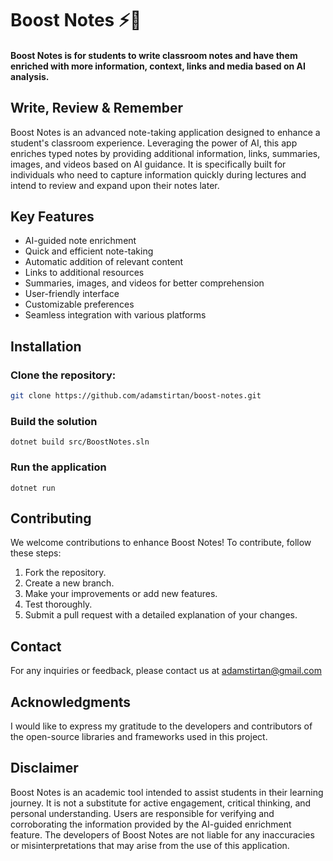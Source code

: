 # Boost Notes ⚡️📓

#### Boost Notes is for students to write classroom notes and have them enriched with more information, context, links and media based on AI analysis.

## Write, Review & Remember

Boost Notes is an advanced note-taking application designed to enhance a student's classroom experience. Leveraging the power of AI, this app enriches typed notes by providing additional information, links, summaries, images, and videos based on AI guidance. It is specifically built for individuals who need to capture information quickly during lectures and intend to review and expand upon their notes later.

## Key Features

- AI-guided note enrichment
- Quick and efficient note-taking
- Automatic addition of relevant content
- Links to additional resources
- Summaries, images, and videos for better comprehension
- User-friendly interface
- Customizable preferences
- Seamless integration with various platforms

## Installation

### Clone the repository:

```bash
git clone https://github.com/adamstirtan/boost-notes.git
```

### Build the solution

```
dotnet build src/BoostNotes.sln
```

### Run the application

```
dotnet run
```

## Contributing

We welcome contributions to enhance Boost Notes! To contribute, follow these steps:

1. Fork the repository.
2. Create a new branch.
3. Make your improvements or add new features.
4. Test thoroughly.
5. Submit a pull request with a detailed explanation of your changes.

## Contact

For any inquiries or feedback, please contact us at adamstirtan@gmail.com

## Acknowledgments

I would like to express my gratitude to the developers and contributors of the open-source libraries and frameworks used in this project.

## Disclaimer

Boost Notes is an academic tool intended to assist students in their learning journey. It is not a substitute for active engagement, critical thinking, and personal understanding. Users are responsible for verifying and corroborating the information provided by the AI-guided enrichment feature. The developers of Boost Notes are not liable for any inaccuracies or misinterpretations that may arise from the use of this application.